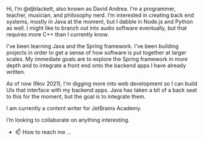 Hi, I’m @djblackett, also known as David Andrea. I'm a programmer, teacher, musician, and philosophy nerd. 
I’m interested in creating back end systems, mostly in Java at the moment, but I dabble in Node.js and Python as well. I might like to branch out into audio software eventually, but that requires more C++ than I currently know.

I've been learning Java and the Spring framework. I've been building projects in order to get a sense of how software is put together at larger scales. My immediate goals are to explore the Spring framework in more depth and to integrate a front end onto the backend apps I have already written. 

As of now (Nov 2021), I'm digging more into web development so I can build UIs that interface with my backend apps. Java has taken a bit of a back seat to this for the moment, but the goal is to integrate them. 


I am currently a content writer for JetBrains Academy. 

I’m looking to collaborate on anything interesting. 
- 📫 How to reach me ...

<!---
djblackett/djblackett is a ✨ special ✨ repository because its `README.md` (this file) appears on your GitHub profile.
You can click the Preview link to take a look at your changes.
--->
